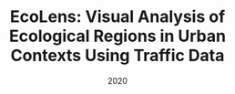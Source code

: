 ---
title: "EcoLens: Visual Analysis of Ecological Regions in Urban Contexts Using Traffic Data"
collection: publications
excerpt: 'Zhuochen Jin, Nan Cao, Yang Shi, Wenchao Wu and Yingcai Wu (ChinaVis 2020, Best Paper)'
date: 2020
citation: 'Zhuochen Jin, Nan Cao, Yang Shi, Wenchao Wu and Yingcai Wu, EcoLens: Visual Analysis of Ecological Regions in Urban Contexts Using Traffic Data, Journal Of Visualization'
---